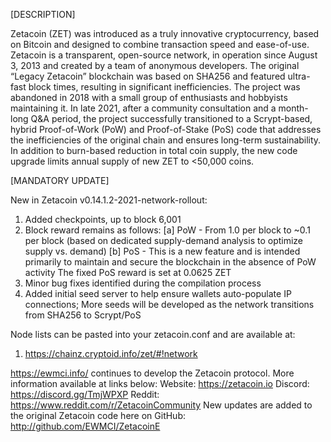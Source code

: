 [DESCRIPTION]		 

Zetacoin (ZET) was introduced as a truly innovative cryptocurrency, based on Bitcoin and designed to combine transaction speed and ease-of-use. Zetacoin is a transparent, open-source network, in operation since August 3, 2013 and created by a team of anonymous developers. The original “Legacy Zetacoin” blockchain was based on SHA256 and featured ultra-fast block times, resulting in significant inefficiencies. The project was abandoned in 2018 with a small group of enthusiasts and hobbyists maintaining it. In late 2021, after a community consultation and a month-long Q&A period, the project successfully transitioned to a Scrypt-based, hybrid Proof-of-Work (PoW) and Proof-of-Stake (PoS) code that addresses the inefficiencies of the original chain and ensures long-term sustainability. In addition to burn-based reduction in total coin supply, the new code upgrade limits annual supply of new ZET to <50,000 coins.

[MANDATORY UPDATE]

New in Zetacoin v0.14.1.2-2021-network-rollout:
1) Added checkpoints, up to block 6,001
2) Block reward remains as follows:
        [a] PoW - From 1.0 per block to ~0.1 per block (based on dedicated supply-demand analysis to optimize supply vs. demand)
        [b] PoS - This is a new feature and is intended primarily to maintain and secure the blockchain in the absence of PoW activity
            The fixed PoS reward is set at 0.0625 ZET 
3) Minor bug fixes identified during the compilation process
4) Added initial seed server to help ensure wallets auto-populate IP connections;
   More seeds will be developed as the network transitions from SHA256 to Scrypt/PoS

Node lists can be pasted into your zetacoin.conf and are available at:
1) https://chainz.cryptoid.info/zet/#!network

https://ewmci.info/ continues to develop the Zetacoin protocol. More information available at links below:
Website: https://zetacoin.io 
Discord: https://discord.gg/TmjWPXP
Reddit: https://www.reddit.com/r/ZetacoinCommunity
New updates are added to the original Zetacoin code here on GitHub:  http://github.com/EWMCI/ZetacoinE

